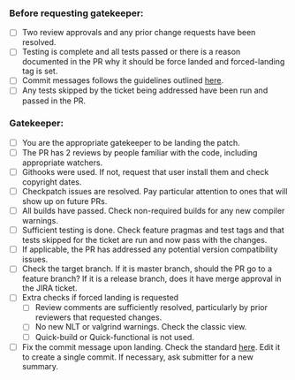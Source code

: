 ### Before requesting gatekeeper:

* [ ] Two review approvals and any prior change requests have been resolved.
* [ ] Testing is complete and all tests passed or there is a reason documented in the PR why it should be force landed and forced-landing tag is set.
* [ ] Commit messages follows the guidelines outlined [here](https://daosio.atlassian.net/wiki/spaces/DC/pages/11133911069/Commit+Comments).
* [ ] Any tests skipped by the ticket being addressed have been run and passed in the PR.

### Gatekeeper:

* [ ] You are the appropriate gatekeeper to be landing the patch.
* [ ] The PR has 2 reviews by people familiar with the code, including appropriate watchers.
* [ ] Githooks were used. If not, request that user install them and check copyright dates.
* [ ] Checkpatch issues are resolved.  Pay particular attention to ones that will show up on future PRs.
* [ ] All builds have passed.  Check non-required builds for any new compiler warnings.
* [ ] Sufficient testing is done. Check feature pragmas and test tags and that tests skipped for the ticket are run and now pass with the changes.
* [ ] If applicable, the PR has addressed any potential version compatibility issues.
* [ ] Check the target branch.   If it is master branch, should the PR go to a feature branch?  If it is a release branch, does it have merge approval in the JIRA ticket.
* [ ] Extra checks if forced landing is requested
  * [ ] Review comments are sufficiently resolved, particularly by prior reviewers that requested changes.
  * [ ] No new NLT or valgrind warnings.  Check the classic view.
  * [ ] Quick-build or Quick-functional is not used.
* [ ] Fix the commit message upon landing. Check the standard [here](https://daosio.atlassian.net/wiki/spaces/DC/pages/11133911069/Commit+Comments). Edit it to create a single commit. If necessary, ask submitter for a new summary.
